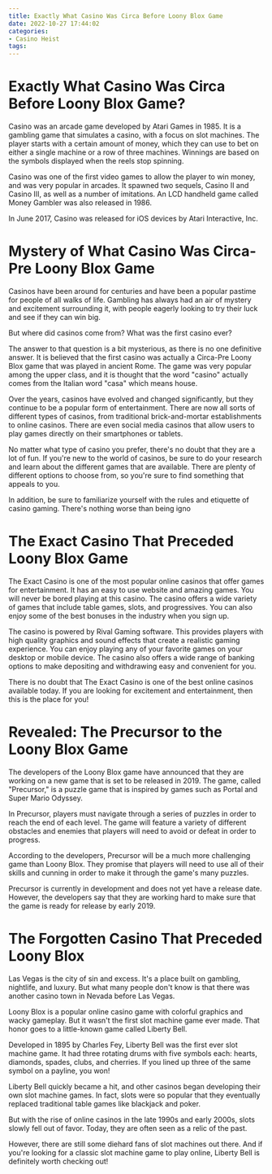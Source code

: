 ```yaml
---
title: Exactly What Casino Was Circa Before Loony Blox Game 
date: 2022-10-27 17:44:02
categories:
- Casino Heist
tags:
---
```



#  Exactly What Casino Was Circa Before Loony Blox Game? 

Casino was an arcade game developed by Atari Games in 1985. It is a gambling game that simulates a casino, with a focus on slot machines. The player starts with a certain amount of money, which they can use to bet on either a single machine or a row of three machines. Winnings are based on the symbols displayed when the reels stop spinning.

Casino was one of the first video games to allow the player to win money, and was very popular in arcades. It spawned two sequels, Casino II and Casino III, as well as a number of imitations. An LCD handheld game called Money Gambler was also released in 1986.

In June 2017, Casino was released for iOS devices by Atari Interactive, Inc.

#  Mystery of What Casino Was Circa-Pre Loony Blox Game 

Casinos have been around for centuries and have been a popular pastime for people of all walks of life. Gambling has always had an air of mystery and excitement surrounding it, with people eagerly looking to try their luck and see if they can win big.

But where did casinos come from? What was the first casino ever?

The answer to that question is a bit mysterious, as there is no one definitive answer. It is believed that the first casino was actually a Circa-Pre Loony Blox game that was played in ancient Rome. The game was very popular among the upper class, and it is thought that the word "casino" actually comes from the Italian word "casa" which means house.

Over the years, casinos have evolved and changed significantly, but they continue to be a popular form of entertainment. There are now all sorts of different types of casinos, from traditional brick-and-mortar establishments to online casinos. There are even social media casinos that allow users to play games directly on their smartphones or tablets.

No matter what type of casino you prefer, there's no doubt that they are a lot of fun. If you're new to the world of casinos, be sure to do your research and learn about the different games that are available. There are plenty of different options to choose from, so you're sure to find something that appeals to you.

In addition, be sure to familiarize yourself with the rules and etiquette of casino gaming. There's nothing worse than being igno

#  The Exact Casino That Preceded Loony Blox Game 

The Exact Casino is one of the most popular online casinos that offer games for entertainment. It has an easy to use website and amazing games. You will never be bored playing at this casino. The casino offers a wide variety of games that include table games, slots, and progressives. You can also enjoy some of the best bonuses in the industry when you sign up.

The casino is powered by Rival Gaming software. This provides players with high quality graphics and sound effects that create a realistic gaming experience. You can enjoy playing any of your favorite games on your desktop or mobile device. The casino also offers a wide range of banking options to make depositing and withdrawing easy and convenient for you.

There is no doubt that The Exact Casino is one of the best online casinos available today. If you are looking for excitement and entertainment, then this is the place for you!

#  Revealed: The Precursor to the Loony Blox Game 

The developers of the Loony Blox game have announced that they are working on a new game that is set to be released in 2019. The game, called "Precursor," is a puzzle game that is inspired by games such as Portal and Super Mario Odyssey.

In Precursor, players must navigate through a series of puzzles in order to reach the end of each level. The game will feature a variety of different obstacles and enemies that players will need to avoid or defeat in order to progress.

According to the developers, Precursor will be a much more challenging game than Loony Blox. They promise that players will need to use all of their skills and cunning in order to make it through the game's many puzzles.

Precursor is currently in development and does not yet have a release date. However, the developers say that they are working hard to make sure that the game is ready for release by early 2019.

#  The Forgotten Casino That Preceded Loony Blox

Las Vegas is the city of sin and excess. It's a place built on gambling, nightlife, and luxury. But what many people don't know is that there was another casino town in Nevada before Las Vegas.

Loony Blox is a popular online casino game with colorful graphics and wacky gameplay. But it wasn't the first slot machine game ever made. That honor goes to a little-known game called Liberty Bell.

Developed in 1895 by Charles Fey, Liberty Bell was the first ever slot machine game. It had three rotating drums with five symbols each: hearts, diamonds, spades, clubs, and cherries. If you lined up three of the same symbol on a payline, you won!

Liberty Bell quickly became a hit, and other casinos began developing their own slot machine games. In fact, slots were so popular that they eventually replaced traditional table games like blackjack and poker.

But with the rise of online casinos in the late 1990s and early 2000s, slots slowly fell out of favor. Today, they are often seen as a relic of the past.

However, there are still some diehard fans of slot machines out there. And if you're looking for a classic slot machine game to play online, Liberty Bell is definitely worth checking out!